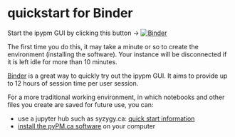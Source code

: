 # quickstart for Binder

Start the ipypm GUI by clicking this button ->
[![Binder](https://mybinder.org/badge_logo.svg)](https://mybinder.org/v2/gh/pypm/quickstart/master?filepath=binder%2Fipypm-quickstart.ipynb)

The first time you do this, it may take a minute or so to create the
environment (installing the software). Your instance will be disconnected
if it is left idle for more than 10 minutes. 

[Binder](https://mybinder.readthedocs.io/en/latest/index.html)
is a great way to quickly try out the ipypm GUI.
It aims to provide up to 12 hours of session time per user session.

For a more traditional working environment, in which
notebooks and other files you create
are saved for future use, you can:
* use a jupyter hub such as syzygy.ca:
[quick start information](https://github.com/pypm/quickstart/tree/master/syzygy/README.md)
* [install the pyPM.ca software](https://github.com/pypm/docs) on your computer